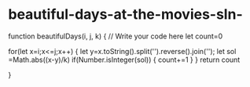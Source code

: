 # beautiful-days-at-the-movies-sln-

function beautifulDays(i, j, k) {
    // Write your code here
    let count=0

for(let x=i;x<=j;x++)
{
   let y=x.toString().split('').reverse().join('');
    let sol =Math.abs((x-y)/k)
    if(Number.isInteger(sol))
    {
      count+=1
    }
}
return count

}

